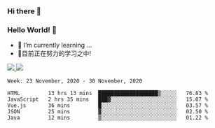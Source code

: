 ### Hi there 👋
### Hello World! 🙌

- 🌱 I’m currently learning ...
- 📖目前正在努力的学习之中!

<a href="https://github.com/anuraghazra/github-readme-stats">
  <img src="https://github-readme-stats.vercel.app/api?username=keyboardWithDream&show_icons=true&repo=github-readme-stats" />
</a>
<a href="https://github.com/anuraghazra/convoychat">
  <img src="https://github-readme-stats.vercel.app/api/top-langs/?username=keyboardWithDream&layout=compact&repo=convoychat" />
</a>



<!--START_SECTION:waka-->
```text
Week: 23 November, 2020 - 30 November, 2020

HTML         13 hrs 13 mins  ███████████████████▒░░░░░   76.83 % 
JavaScript   2 hrs 35 mins   ███▓░░░░░░░░░░░░░░░░░░░░░   15.07 % 
Vue.js       36 mins         █░░░░░░░░░░░░░░░░░░░░░░░░   03.57 % 
JSON         25 mins         ▓░░░░░░░░░░░░░░░░░░░░░░░░   02.50 % 
Java         12 mins         ▒░░░░░░░░░░░░░░░░░░░░░░░░   01.22 % 
```
<!--END_SECTION:waka-->
